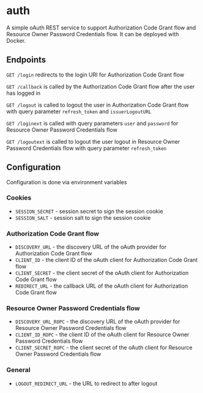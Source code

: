 # auth

A simple oAuth REST service to support Authorization Code Grant flow and Resource Owner Password Credentials flow.
It can be deployed with Docker.

## Endpoints

`GET /login` redirects to the login URI for Authorization Code Grant flow

`GET /callback` is called by the Authorization Code Grant flow after the user has logged in

`GET /logout` is called to logout the user in Authorization Code Grant flow with query parameter `refresh_token` and `issuerLogoutURL`

`GET /loginext` is called with query parameters `user` and `password` for Resource Owner Password Credentials flow

`GET /logoutext` is called to logout the user logout in Resource Owner Password Credentials flow with query parameter `refresh_token`

## Configuration

Configuration is done via environment variables

### Cookies
- `SESSION_SECRET` - session secret to sign the session cookie
- `SESSION_SALT` - session salt to sign the session cookie

### Authorization Code Grant flow
- `DISCOVERY_URL` - the discovery URL of the oAuth provider for Authorization Code Grant flow
- `CLIENT_ID` - the client ID of the oAuth client for Authorization Code Grant flow
- `CLIENT_SECRET` - the client secret of the oAuth client for Authorization Code Grant flow
- `REDIRECT_URL` - the callback URL of the oAuth client for Authorization Code Grant flow

### Resource Owner Password Credentials flow
- `DISCOVERY_URL_ROPC` - the discovery URL of the oAuth provider for Resource Owner Password Credentials flow
- `CLIENT_ID_ROPC` - the client ID of the oAuth client for Resource Owner Password Credentials flow
- `CLIENT_SECRET_ROPC` - the client secret of the oAuth client for Resource Owner Password Credentials flow

### General
- `LOGOUT_REDIRECT_URL` - the URL to redirect to after logout

